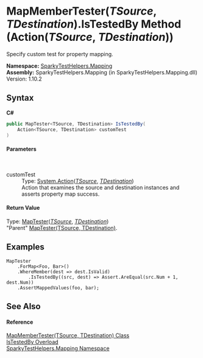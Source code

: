 # MapMemberTester(*TSource*, *TDestination*).IsTestedBy Method (Action(*TSource*, *TDestination*))
 

Specify custom test for property mapping.

**Namespace:**&nbsp;<a href="N_SparkyTestHelpers_Mapping.md">SparkyTestHelpers.Mapping</a><br />**Assembly:**&nbsp;SparkyTestHelpers.Mapping (in SparkyTestHelpers.Mapping.dll) Version: 1.10.2

## Syntax

**C#**<br />
``` C#
public MapTester<TSource, TDestination> IsTestedBy(
	Action<TSource, TDestination> customTest
)
```


#### Parameters
&nbsp;<dl><dt>customTest</dt><dd>Type: <a href="http://msdn2.microsoft.com/en-us/library/bb549311" target="_blank">System.Action</a>(<a href="T_SparkyTestHelpers_Mapping_MapMemberTester_2.md">*TSource*</a>, <a href="T_SparkyTestHelpers_Mapping_MapMemberTester_2.md">*TDestination*</a>)<br />Action that examines the source and destination instances and asserts property map success.</dd></dl>

#### Return Value
Type: <a href="T_SparkyTestHelpers_Mapping_MapTester_2.md">MapTester</a>(<a href="T_SparkyTestHelpers_Mapping_MapMemberTester_2.md">*TSource*</a>, <a href="T_SparkyTestHelpers_Mapping_MapMemberTester_2.md">*TDestination*</a>)<br />"Parent" <a href="T_SparkyTestHelpers_Mapping_MapTester_2.md">MapTester(TSource, TDestination)</a>.

## Examples

```
MapTester
    .ForMap<Foo, Bar>()
    .WhereMember(dest => dest.IsValid)
        .IsTestedBy((src, dest) => Assert.AreEqual(src.Num + 1, dest.Num))
    .AssertMappedValues(foo, bar);
```


## See Also


#### Reference
<a href="T_SparkyTestHelpers_Mapping_MapMemberTester_2.md">MapMemberTester(TSource, TDestination) Class</a><br /><a href="Overload_SparkyTestHelpers_Mapping_MapMemberTester_2_IsTestedBy.md">IsTestedBy Overload</a><br /><a href="N_SparkyTestHelpers_Mapping.md">SparkyTestHelpers.Mapping Namespace</a><br />